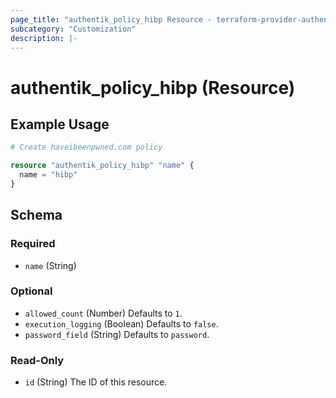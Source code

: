 ```yaml
---
page_title: "authentik_policy_hibp Resource - terraform-provider-authentik"
subcategory: "Customization"
description: |-
---
```


# authentik_policy_hibp (Resource)

## Example Usage

```terraform
# Create haveibeenpwned.com policy

resource "authentik_policy_hibp" "name" {
  name = "hibp"
}
```

<!-- schema generated by tfplugindocs -->
## Schema

### Required

- `name` (String)

### Optional

- `allowed_count` (Number) Defaults to `1`.
- `execution_logging` (Boolean) Defaults to `false`.
- `password_field` (String) Defaults to `password`.

### Read-Only

- `id` (String) The ID of this resource.
